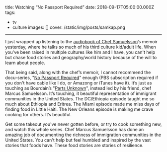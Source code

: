 title: Watching “No Passport Required”
date: 2018-09-17T05:00:00.000Z
tags:
  - tv
  - culture
images: []
cover: /static/img/posts/samkap.png
---

I just wrapped up listening to the [audiobook of Chef Samuelsson](https://www.amazon.com/Yes-Chef-Memoir-Marcus-Samuelsson/dp/0385342616)’s memoir yesterday, where he talks so much of his third culture kid/adult life. When you've been raised in multiple cultures like him and I have, you can't help but chase food stories and geography/world history because of the will to learn about people.

That being said, along with the chef’s memoir, I cannot recommend the docu-series, "[No Passport Required](https://www.eater.com/2018/7/11/17540010/no-passport-required)" enough (PBS subscription required if you don't have cable like I do, or Amazong or iTunes have it). It’s just as touching as Bourdain’s "[Parts Unknown](https://explorepartsunknown.com/)", instead led by his friend, chef Marcus Samuelsson. It’s touching, it beautiful representation of immigrant communities in the United States. The DC/Ethiopia episode taught me so much about Ethiopia and Eritrea. The Miami episode made me miss days of finding food in Little Haiti. The New Orleans episode is making me crave cooking for others. It’s beautiful.

Get some takeout you've never gotten before, or try to cook something new, and watch this whole series. Chef Marcus Samuelsson has done an amazing job of documenting the richness of immigration communities in the United States. You can't help but feel humbled and inspired by the vast stories that foods have. These food stories are stories of resilience.
